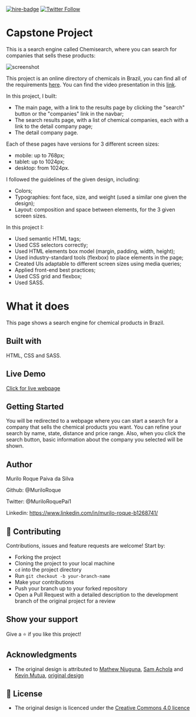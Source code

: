 [![hire-badge](https://img.shields.io/badge/Consult%20/%20Hire%20Murilo-Click%20to%20Contact-brightgreen)](mailto:muriloengqui@gmail.com) [![Twitter Follow](https://img.shields.io/twitter/follow/MuriloRoquePai1?label=Follow%20Murilo%20on%20Twitter&style=social)](https://twitter.com/MuriloRoquePai1)

# Capstone Project

This is a search engine called Chemisearch, where you can search for companies that sells these products:

![screenshot](https://media.giphy.com/media/LRxXMIKTP1IuymQmJ9/giphy.gif)

This project is an online directory of chemicals in Brazil, you can find all of the requirements [here](https://www.notion.so/HTML-CSS-capstone-project-Directory-of-Schools-eea352bfaf3e4a83b2917df1f9a4e140). You can find the video presentation in this [link](https://www.loom.com/share/b46d20092a43488e8280fbfbecd81477).

In this project, I built:

- The main page, with a link to the results page by clicking the "search" button or the "companies" link in the navbar;
- The search results page, with a list of chemical companies, each with a link to the detail company page;
- The detail company page.

Each of these pages have versions for 3 different screen sizes:

- mobile: up to 768px;
- tablet: up to 1024px;
- desktop: from 1024px.

I followed the guidelines of the given design, including:

- Colors;
- Typographies: font face, size, and weight (used a similar one given the design);
- Layout: composition and space between elements, for the 3 given screen sizes.

In this project I:

- Used semantic HTML tags;
- Used CSS selectors correctly;
- Used HTML elements box model (margin, padding, width, height);
- Used industry-standard tools (flexbox) to place elements in the page;
- Created UIs adaptable to different screen sizes using media queries;
- Applied front-end best practices;
- Used CSS grid and flexbox;
- Used SASS.

# What it does

This page shows a search engine for chemical products in Brazil.

## Built with

HTML, CSS and SASS.

## Live Demo

[Click for live webpage](https://raw.githack.com/MuriloRoque/chemisearch/master/index.html)

## Getting Started

You will be redirected to a webpage where you can start a search for a company that sells the chemical products you want. You can refine your search by name, state, distance and price range. Also, when you click the search button, basic information about the company you selected will be shown.

## Author

Murilo Roque Paiva da Silva

Github: @MuriloRoque

Twitter: @MuriloRoquePai1

Linkedin: https://www.linkedin.com/in/murilo-roque-b1268741/

## 🤝 Contributing

Contributions, issues and feature requests are welcome! Start by:

- Forking the project
- Cloning the project to your local machine
- `cd` into the project directory
- Run `git checkout -b your-branch-name`
- Make your contributions
- Push your branch up to your forked repository
- Open a Pull Request with a detailed description to the development branch of the original project for a review

## Show your support

Give a ⭐️ if you like this project!

## Acknowledgments

- The original design is attributed to [Mathew Njuguna](https://www.behance.net/mathewnjuguna), [Sam Achola](https://www.behance.net/aweSam) and [Kevin Mutua](https://www.behance.net/kevinmutua), [original design](https://www.behance.net/gallery/25563385/PatashuleKE)

## 📝 License

- The original design is licenced under the [Creative Commons 4.0 licence](https://creativecommons.org/licenses/by-nc-nd/4.0/)
